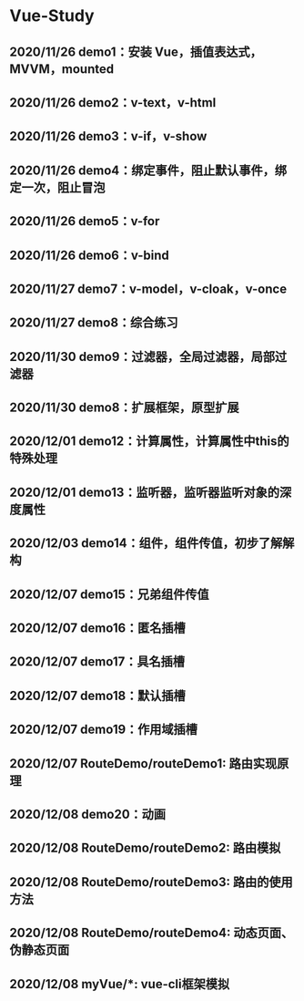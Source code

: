 # Vue-Study
## 2020/11/26 demo1：安装 Vue，插值表达式，MVVM，mounted
## 2020/11/26 demo2：v-text，v-html
## 2020/11/26 demo3：v-if，v-show
## 2020/11/26 demo4：绑定事件，阻止默认事件，绑定一次，阻止冒泡
## 2020/11/26 demo5：v-for
## 2020/11/26 demo6：v-bind
## 2020/11/27 demo7：v-model，v-cloak，v-once
## 2020/11/27 demo8：综合练习
## 2020/11/30 demo9：过滤器，全局过滤器，局部过滤器
## 2020/11/30 demo8：扩展框架，原型扩展
## 2020/12/01 demo12：计算属性，计算属性中this的特殊处理
## 2020/12/01 demo13：监听器，监听器监听对象的深度属性
## 2020/12/03 demo14：组件，组件传值，初步了解解构
## 2020/12/07 demo15：兄弟组件传值
## 2020/12/07 demo16：匿名插槽
## 2020/12/07 demo17：具名插槽
## 2020/12/07 demo18：默认插槽
## 2020/12/07 demo19：作用域插槽
## 2020/12/07 RouteDemo/routeDemo1: 路由实现原理
## 2020/12/08 demo20：动画
## 2020/12/08 RouteDemo/routeDemo2: 路由模拟
## 2020/12/08 RouteDemo/routeDemo3: 路由的使用方法
## 2020/12/08 RouteDemo/routeDemo4: 动态页面、伪静态页面
## 2020/12/08 myVue/*: vue-cli框架模拟